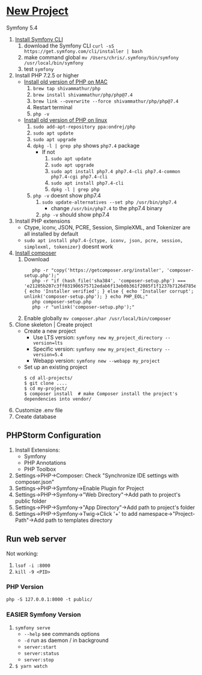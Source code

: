 # [New Project](https://symfony.com/doc/current/setup.html)

Symfony 5.4
1. [Install Symfony CLI](https://symfony.com/download)
   1. download the Symfony CLI
      `curl -sS https://get.symfony.com/cli/installer | bash` 
   2. make command global
      `mv /Users/chris/.symfony/bin/symfony /usr/local/bin/symfony`
   3. test
      `symfony`
2. Install PHP 7.2.5 or higher
   - [Install old version of PHP on MAC](https://github.com/shivammathur/homebrew-php)
     1. `brew tap shivammathur/php`
     2. `brew install shivammathur/php/php@7.4`
     3. `brew link --overwrite --force shivammathur/php/php@7.4`
     4. Restart terminal
     5. `php -v`
   - [Install old version of PHP on linux](https://www.digitalocean.com/community/tutorials/how-to-install-php-7-4-and-set-up-a-local-development-environment-on-ubuntu-20-04)
     1. `sudo add-apt-repository ppa:ondrej/php`
     2. `sudo apt update`
     3. `sudo apt upgrade`
     4. `dpkg -l | grep php` shows `php7.4` package
        - If not
          1. `sudo apt update`
          2. `sudo apt upgrade`
          3. `sudo apt install php7.4 php7.4-cli php7.4-common php7.4-cgi php7.4-cli`
          4. `sudo apt install php7.4-cli`
          5. `dpkg -l | grep php`
     5. `php -v` doesnt show php7.4
        1. `sudo update-alternatives --set php /usr/bin/php7.4`
           - change `/usr/bin/php7.4` to the php7.4 binary
        2. `php -v` should show php7.4
3. Install PHP extensions
   - Ctype, iconv, JSON, PCRE, Session, SimpleXML, and Tokenizer are all installed by default
   - `sudo apt install php7.4-{ctype, iconv, json, pcre, session, simplexml, tokenizer}` doesnt work
4. [Install composer](https://getcomposer.org/download/)
   1. Download
      ```terminal
         php -r "copy('https://getcomposer.org/installer', 'composer-setup.php');"
         php -r "if (hash_file('sha384', 'composer-setup.php') === 'e21205b207c3ff031906575712edab6f13eb0b361f2085f1f1237b7126d785e826a450292b6cfd1d64d92e6563bbde02') { echo 'Installer verified'; } else { echo 'Installer corrupt'; unlink('composer-setup.php'); } echo PHP_EOL;"
         php composer-setup.php
         php -r "unlink('composer-setup.php');"
         ```
   2. Enable globally
      `mv composer.phar /usr/local/bin/composer`
5. Clone skeleton | Create project
   - Create a new project
      - Use LTS version: `symfony new my_project_directory --version=lts`
      - Specific version: `symfony new my_project_directory --version=5.4`
      - Webapp version: `symfony new --webapp my_project`
   - Set up an existing project
      ```terminal
      $ cd all-projects/
      $ git clone ....
      $ cd my-project/
      $ composer install  # make Composer install the project's dependencies into vendor/
      ```
6. Customize .env file
7. Create database

## PHPStorm Configuration

1. Install Extensions:
    - Symfony
    - PHP Annotations
    - PHP Toolbox
2. Settings->PHP->Composer: Check "Synchronize IDE settings with composer.json"
3. Settings->PHP->Symfony->Enable Plugin for Project
4. Settings->PHP->Symfony->"Web Directory"->Add path to project's public folder
5. Settings->PHP->Symfony->"App Directory"->Add path to project's folder
6. Settings->PHP->Symfony->Twig->Click '+' to add namespace->"Project-Path"->Add path to templates directory

## Run web server

Not working:
1. `lsof -i :8000`
2. `kill -9 <PID>`

### PHP Version

`php -S 127.0.0.1:8000 -t public/`

### EASIER Symfony Version

1. `symfony serve`
   - `--help` see commands options
   - `-d` run as daemon / in background
   - `server:start`
   - `server:status`
   - `server:stop`
2. `$ yarn watch`
